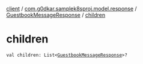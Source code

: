 [client](../../index.md) / [com.g0dkar.samplek8sproj.model.response](../index.md) / [GuestbookMessageResponse](index.md) / [children](./children.md)

# children

`val children: List<`[`GuestbookMessageResponse`](index.md)`>?`